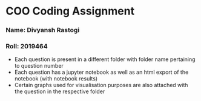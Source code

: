 # COO Coding Assignment
### Name: Divyansh Rastogi
### Roll: 2019464

- Each question is present in a different folder with folder name pertaining to question number
- Each question has a jupyter notebook as well as an html export of the notebook (with notebook results)
- Certain graphs used for visualisation purposes are also attached with the question in the respective folder
